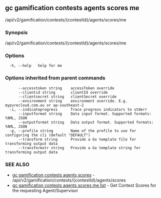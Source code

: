 ## gc gamification contests agents scores me

/api/v2/gamification/contests/{contestId}/agents/scores/me

### Synopsis

/api/v2/gamification/contests/{contestId}/agents/scores/me

### Options

```
  -h, --help   help for me
```

### Options inherited from parent commands

```
      --accesstoken string    accessToken override
      --clientid string       clientId override
      --clientsecret string   clientSecret override
      --environment string    environment override. E.g. mypurecloud.com.au or ap-southeast-2
  -i, --indicateprogress      Trace progress indicators to stderr
      --inputformat string    Data input format. Supported formats: YAML, JSON
      --outputformat string   Data output format. Supported formats: YAML, JSON
  -p, --profile string        Name of the profile to use for configuring the cli (default "DEFAULT")
      --transform string      Provide a Go template file for transforming output data
      --transformstr string   Provide a Go template string for transforming output data
```

### SEE ALSO

* [gc gamification contests agents scores](gc_gamification_contests_agents_scores.html)	 - /api/v2/gamification/contests/{contestId}/agents/scores
* [gc gamification contests agents scores me list](gc_gamification_contests_agents_scores_me_list.html)	 - Get Contest Scores for the requesting Agent/Supervisor


